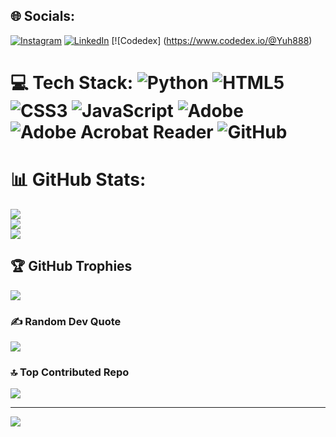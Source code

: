 
## 🌐 Socials:
[![Instagram](https://img.shields.io/badge/Instagram-%23E4405F.svg?logo=Instagram&logoColor=white)](https://instagram.com/ylreveb444) [![LinkedIn](https://img.shields.io/badge/LinkedIn-%230077B5.svg?logo=linkedin&logoColor=white)](https://linkedin.com/in/www.linkedin.com/in/beverly-r-113a6526a) [![Codedex] (https://www.codedex.io/@Yuh888)

# 💻 Tech Stack: ![Python](https://img.shields.io/badge/python-3670A0?style=for-the-badge&logo=python&logoColor=ffdd54) ![HTML5](https://img.shields.io/badge/html5-%23E34F26.svg?style=for-the-badge&logo=html5&logoColor=white) ![CSS3](https://img.shields.io/badge/css3-%231572B6.svg?style=for-the-badge&logo=css3&logoColor=white) ![JavaScript](https://img.shields.io/badge/javascript-%23323330.svg?style=for-the-badge&logo=javascript&logoColor=%23F7DF1E) ![Adobe](https://img.shields.io/badge/adobe-%23FF0000.svg?style=for-the-badge&logo=adobe&logoColor=white) ![Adobe Acrobat Reader](https://img.shields.io/badge/Adobe%20Acrobat%20Reader-EC1C24.svg?style=for-the-badge&logo=Adobe%20Acrobat%20Reader&logoColor=white) ![GitHub](https://img.shields.io/badge/github-%23121011.svg?style=for-the-badge&logo=github&logoColor=white)
# 📊 GitHub Stats:
![](https://github-readme-stats.vercel.app/api?username=Beverly444&theme=dark&hide_border=false&include_all_commits=false&count_private=false)<br/>
![](https://nirzak-streak-stats.vercel.app/?user=Beverly444&theme=dark&hide_border=false)<br/>
![](https://github-readme-stats.vercel.app/api/top-langs/?username=Beverly444&theme=dark&hide_border=false&include_all_commits=false&count_private=false&layout=compact)

## 🏆 GitHub Trophies
![](https://github-profile-trophy.vercel.app/?username=Beverly444&theme=radical&no-frame=false&no-bg=true&margin-w=4)

### ✍️ Random Dev Quote
![](https://quotes-github-readme.vercel.app/api?type=horizontal&theme=radical)

### 🔝 Top Contributed Repo
![](https://github-contributor-stats.vercel.app/api?username=Beverly444&limit=5&theme=dark&combine_all_yearly_contributions=true)

---
[![](https://visitcount.itsvg.in/api?id=Beverly444&icon=0&color=0)](https://visitcount.itsvg.in)

<!-- Proudly created with Love and GPRM ( https://gprm.itsvg.in ) -->
